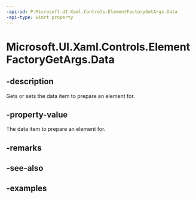 ```yaml
---
-api-id: P:Microsoft.UI.Xaml.Controls.ElementFactoryGetArgs.Data
-api-type: winrt property
---
```


<!-- Property syntax.
public object Data { get;  set; }
-->

# Microsoft.UI.Xaml.Controls.ElementFactoryGetArgs.Data

## -description

Gets or sets the data item to prepare an element for.

## -property-value

The data item to prepare an element for.

## -remarks

## -see-also

## -examples

